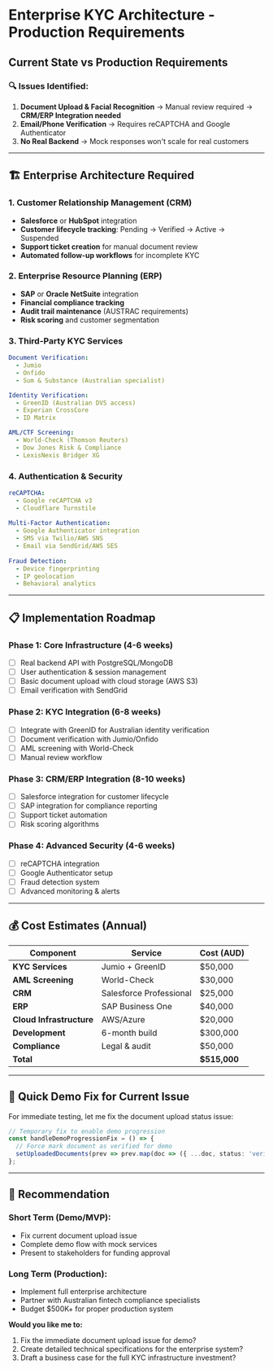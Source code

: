 # Enterprise KYC Architecture - Production Requirements

## Current State vs Production Requirements

### 🔍 **Issues Identified:**

1. **Document Upload & Facial Recognition** → Manual review required → **CRM/ERP Integration needed**
2. **Email/Phone Verification** → Requires reCAPTCHA and Google Authenticator
3. **No Real Backend** → Mock responses won't scale for real customers

---

## 🏗️ **Enterprise Architecture Required**

### 1. **Customer Relationship Management (CRM)**
- **Salesforce** or **HubSpot** integration
- **Customer lifecycle tracking**: Pending → Verified → Active → Suspended
- **Support ticket creation** for manual document review
- **Automated follow-up workflows** for incomplete KYC

### 2. **Enterprise Resource Planning (ERP)**
- **SAP** or **Oracle NetSuite** integration  
- **Financial compliance tracking**
- **Audit trail maintenance** (AUSTRAC requirements)
- **Risk scoring** and customer segmentation

### 3. **Third-Party KYC Services**
```yaml
Document Verification:
  - Jumio
  - Onfido  
  - Sum & Substance (Australian specialist)

Identity Verification:
  - GreenID (Australian DVS access)
  - Experian CrossCore
  - ID Matrix

AML/CTF Screening:
  - World-Check (Thomson Reuters)
  - Dow Jones Risk & Compliance
  - LexisNexis Bridger XG
```

### 4. **Authentication & Security**
```yaml
reCAPTCHA:
  - Google reCAPTCHA v3
  - Cloudflare Turnstile
  
Multi-Factor Authentication:
  - Google Authenticator integration
  - SMS via Twilio/AWS SNS
  - Email via SendGrid/AWS SES
  
Fraud Detection:
  - Device fingerprinting
  - IP geolocation
  - Behavioral analytics
```

---

## 📋 **Implementation Roadmap**

### Phase 1: Core Infrastructure (4-6 weeks)
- [ ] Real backend API with PostgreSQL/MongoDB
- [ ] User authentication & session management
- [ ] Basic document upload with cloud storage (AWS S3)
- [ ] Email verification with SendGrid

### Phase 2: KYC Integration (6-8 weeks)  
- [ ] Integrate with GreenID for Australian identity verification
- [ ] Document verification with Jumio/Onfido
- [ ] AML screening with World-Check
- [ ] Manual review workflow

### Phase 3: CRM/ERP Integration (8-10 weeks)
- [ ] Salesforce integration for customer lifecycle
- [ ] SAP integration for compliance reporting
- [ ] Support ticket automation
- [ ] Risk scoring algorithms

### Phase 4: Advanced Security (4-6 weeks)
- [ ] reCAPTCHA integration
- [ ] Google Authenticator setup
- [ ] Fraud detection system
- [ ] Advanced monitoring & alerts

---

## 💰 **Cost Estimates (Annual)**

| Component | Service | Cost (AUD) |
|-----------|---------|------------|
| **KYC Services** | Jumio + GreenID | $50,000 |
| **AML Screening** | World-Check | $30,000 |
| **CRM** | Salesforce Professional | $25,000 |
| **ERP** | SAP Business One | $40,000 |
| **Cloud Infrastructure** | AWS/Azure | $20,000 |
| **Development** | 6-month build | $300,000 |
| **Compliance** | Legal & audit | $50,000 |
| **Total** | | **$515,000** |

---

## 🚀 **Quick Demo Fix for Current Issue**

For immediate testing, let me fix the document upload status issue:

```typescript
// Temporary fix to enable demo progression
const handleDemoProgressionFix = () => {
  // Force mark document as verified for demo
  setUploadedDocuments(prev => prev.map(doc => ({ ...doc, status: 'verified' })));
};
```

---

## 🎯 **Recommendation**

### Short Term (Demo/MVP):
- Fix current document upload issue
- Complete demo flow with mock services
- Present to stakeholders for funding approval

### Long Term (Production):
- Implement full enterprise architecture
- Partner with Australian fintech compliance specialists
- Budget $500K+ for proper production system

**Would you like me to:**
1. Fix the immediate document upload issue for demo?
2. Create detailed technical specifications for the enterprise system?
3. Draft a business case for the full KYC infrastructure investment?